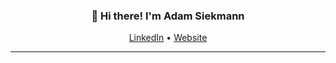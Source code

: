 
<h3 align="center">👋 Hi there! I'm Adam Siekmann</h3>
<p align="center">
  <a href="https://www.linkedin.com/in/adam-siekmann-175473234/">LinkedIn</a> •
  <a href="https://www.cmvrtc.net">Website</a>
</p>

---
